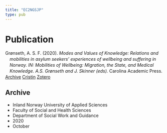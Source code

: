 ```yaml
---
title: "EC2NGSJP"
type: pub
---
```

<h1>Publication</h1>
<article id="csl-bib-container-EC2NGSJP" class="csl-bib-container">
  <div class="csl-bib-body" style="line-height: 1.35; padding-left: 1em; text-indent:-1em;">
  <div class="csl-entry">Gr&#xF8;nseth, A. S. F. (2020). <i>Modes and Values of Knowledge: Relations and mobilities in asylum seekers&#x2019; experiences of wellbeing and suffering in Norway. IN: Mobilities of Wellbeing: Migration, the State, and Medical Knowledge. A.S. Gr&#xF8;nseth and J. Skinner (eds).</i> Carolina Academic Press.</div>
</div>
  <div class="csl-bib-buttons">
    <a href="#taxonomy-article-EC2NGSJP" class="csl-bib-button">Archive</a>
    <a href="https://app.cristin.no/results/show.jsf?id=1840895" alt="Cristin URL" class="csl-bib-button">Cristin</a>
    <a href="http://zotero.org/groups/5402882/items/EC2NGSJP" alt="Zotero URL" class="csl-bib-button">Zotero</a>
  </div>
  <div id="csl-bib-meta-container-EC2NGSJP"></div>
</article>
<div id="csl-bib-meta-EC2NGSJP" class="csl-bib-meta">
  <article id="taxonomy-article-EC2NGSJP" class="taxonomy-article">
    <h1>Archive</h1>
    <ul>
      <li>Inland Norway University of Applied Sciences</li>
      <li>Faculty of Social and Health Sciences</li>
      <li>Department of Social Work and Guidance</li>
      <li>2020</li>
      <li>October</li>
    </ul>
  </article>
</div>
